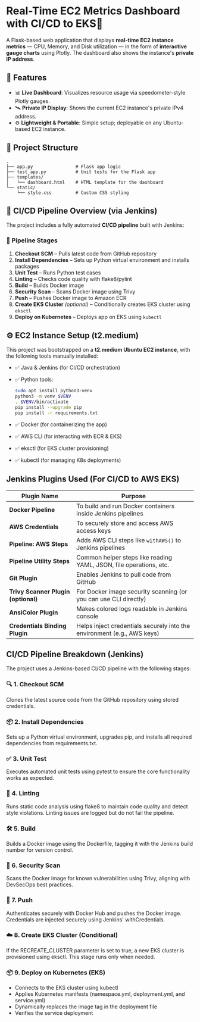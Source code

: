 # Real-Time EC2 Metrics Dashboard with CI/CD to EKS🚀

A Flask-based web application that displays **real-time EC2 instance metrics** — CPU, Memory, and Disk utilization — in the form of **interactive gauge charts** using Plotly. The dashboard also shows the instance's **private IP address**.

## 🧩 Features

- 📊 **Live Dashboard**: Visualizes resource usage via speedometer-style Plotly gauges.
- 🛰️ **Private IP Display**: Shows the current EC2 instance's private IPv4 address.
- ⚙️ **Lightweight & Portable**: Simple setup; deployable on any Ubuntu-based EC2 instance.

## 📁 Project Structure

```
.
├── app.py                # Flask app logic
├── test_app.py           # Unit tests for the Flask app
├── templates/
│   └── dashboard.html    # HTML template for the dashboard
└── static/
    └── style.css         # Custom CSS styling
```

## 🔁 CI/CD Pipeline Overview (via Jenkins)

The project includes a fully automated **CI/CD pipeline** built with Jenkins:

### 🧪 Pipeline Stages

1. **Checkout SCM** – Pulls latest code from GitHub repository
2. **Install Dependencies** – Sets up Python virtual environment and installs packages
3. **Unit Test** – Runs Python test cases
4. **Linting** – Checks code quality with flake8/pylint
5. **Build** – Builds Docker image
6. **Security Scan** – Scans Docker image using Trivy
7. **Push** – Pushes Docker image to Amazon ECR
8. **Create EKS Cluster** *(optional)* – Conditionally creates EKS cluster using `eksctl`
9. **Deploy on Kubernetes** – Deploys app on EKS using `kubectl`

## ⚙️ EC2 Instance Setup (t2.medium)

This project was bootstrapped on a **t2.medium Ubuntu EC2 instance**, with the following tools manually installed:

- ✅ Java & Jenkins (for CI/CD orchestration)
- ✅ Python tools:
  ```bash
  sudo apt install python3-venv
  python3 -m venv $VENV
  . $VENV/bin/activate
  pip install --upgrade pip
  pip install -r requirements.txt
  ```

- ✅ Docker (for containerizing the app)

- ✅ AWS CLI (for interacting with ECR & EKS)

- ✅ eksctl (for EKS cluster provisioning)

- ✅ kubectl (for managing K8s deployments)

## Jenkins Plugins Used (For CI/CD to AWS EKS)

| Plugin Name                         | Purpose                                                                 |
| ----------------------------------- | ----------------------------------------------------------------------- |
| **Docker Pipeline**                 | To build and run Docker containers inside Jenkins pipelines             |
| **AWS Credentials**                 | To securely store and access AWS access keys                            |
| **Pipeline: AWS Steps**             | Adds AWS CLI steps like `withAWS()` to Jenkins pipelines                |
| **Pipeline Utility Steps**          | Common helper steps like reading YAML, JSON, file operations, etc.      |
| **Git Plugin**                      | Enables Jenkins to pull code from GitHub                                |
| **Trivy Scanner Plugin (optional)** | For Docker image security scanning (or you can use CLI directly)        |
| **AnsiColor Plugin**                | Makes colored logs readable in Jenkins console                          |
| **Credentials Binding Plugin**      | Helps inject credentials securely into the environment (e.g., AWS keys) |

## CI/CD Pipeline Breakdown (Jenkins)

The project uses a Jenkins-based CI/CD pipeline with the following stages:

### 🔍 1. Checkout SCM

Clones the latest source code from the GitHub repository using stored credentials.

### 📦 2. Install Dependencies

Sets up a Python virtual environment, upgrades pip, and installs all required dependencies from requirements.txt.

### ✅ 3. Unit Test

Executes automated unit tests using pytest to ensure the core functionality works as expected.

### 🧹 4. Linting

Runs static code analysis using flake8 to maintain code quality and detect style violations. Linting issues are logged but do not fail the pipeline.

### 🛠️ 5. Build

Builds a Docker image using the Dockerfile, tagging it with the Jenkins build number for version control.

### 🔐 6. Security Scan

Scans the Docker image for known vulnerabilities using Trivy, aligning with DevSecOps best practices.

### 🚀 7. Push

Authenticates securely with Docker Hub and pushes the Docker image. Credentials are injected securely using Jenkins' withCredentials.

### ☁️ 8. Create EKS Cluster (Conditional)

If the RECREATE_CLUSTER parameter is set to true, a new EKS cluster is provisioned using eksctl. This stage runs only when needed.

### 📦 9. Deploy on Kubernetes (EKS)

- Connects to the EKS cluster using kubectl
- Applies Kubernetes manifests (namespace.yml, deployment.yml, and service.yml)
- Dynamically replaces the image tag in the deployment file
- Verifies the service deployment
